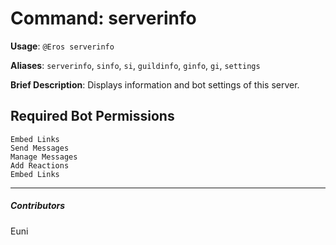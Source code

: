 # Command: serverinfo


**Usage**: `@Eros serverinfo `

**Aliases**: `serverinfo`, `sinfo`, `si`, `guildinfo`, `ginfo`, `gi`, `settings`

**Brief Description**: Displays information and bot settings of this server.



## Required Bot Permissions

```
Embed Links
Send Messages
Manage Messages
Add Reactions
Embed Links
```


---

##### Contributors


Euni
